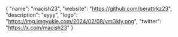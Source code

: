 {
  "name": "macish23",
  "website": "https://github.com/berattrkz23",
  "description": "eyyy",
  "logo": "https://img.imgyukle.com/2024/02/08/ymGkly.png",
  "twitter": "https://x.com/macish23"
}
